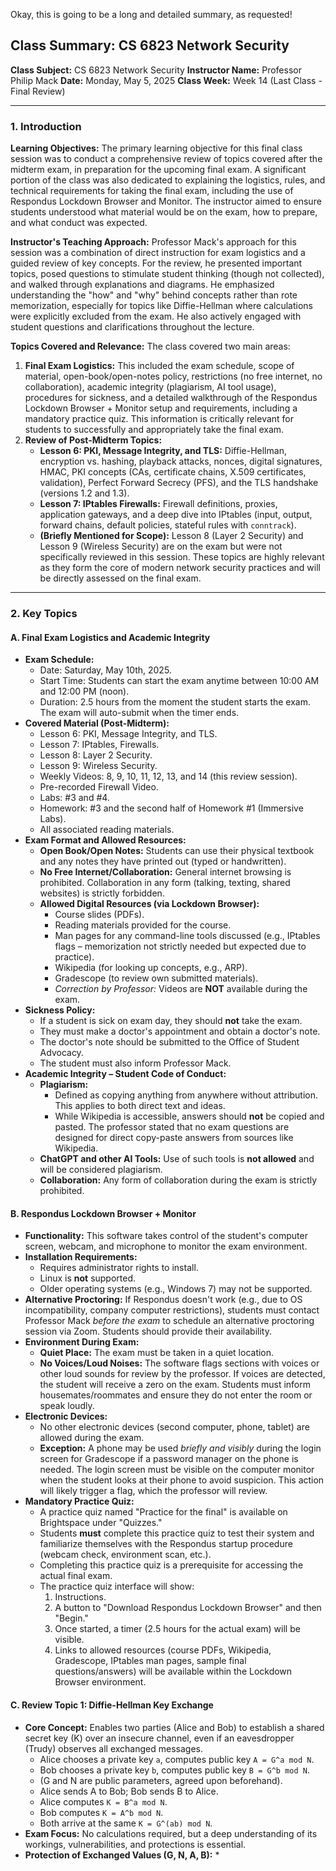 Okay, this is going to be a long and detailed summary, as requested!

## Class Summary: CS 6823 Network Security

**Class Subject:** CS 6823 Network Security
**Instructor Name:** Professor Philip Mack
**Date:** Monday, May 5, 2025
**Class Week:** Week 14 (Last Class - Final Review)

---

### 1. Introduction

**Learning Objectives:**
The primary learning objective for this final class session was to conduct a comprehensive review of topics covered after the midterm exam, in preparation for the upcoming final exam. A significant portion of the class was also dedicated to explaining the logistics, rules, and technical requirements for taking the final exam, including the use of Respondus Lockdown Browser and Monitor. The instructor aimed to ensure students understood what material would be on the exam, how to prepare, and what conduct was expected.

**Instructor's Teaching Approach:**
Professor Mack's approach for this session was a combination of direct instruction for exam logistics and a guided review of key concepts. For the review, he presented important topics, posed questions to stimulate student thinking (though not collected), and walked through explanations and diagrams. He emphasized understanding the "how" and "why" behind concepts rather than rote memorization, especially for topics like Diffie-Hellman where calculations were explicitly excluded from the exam. He also actively engaged with student questions and clarifications throughout the lecture.

**Topics Covered and Relevance:**
The class covered two main areas:
1.  **Final Exam Logistics:** This included the exam schedule, scope of material, open-book/open-notes policy, restrictions (no free internet, no collaboration), academic integrity (plagiarism, AI tool usage), procedures for sickness, and a detailed walkthrough of the Respondus Lockdown Browser + Monitor setup and requirements, including a mandatory practice quiz. This information is critically relevant for students to successfully and appropriately take the final exam.
2.  **Review of Post-Midterm Topics:**
    *   **Lesson 6: PKI, Message Integrity, and TLS:** Diffie-Hellman, encryption vs. hashing, playback attacks, nonces, digital signatures, HMAC, PKI concepts (CAs, certificate chains, X.509 certificates, validation), Perfect Forward Secrecy (PFS), and the TLS handshake (versions 1.2 and 1.3).
    *   **Lesson 7: IPtables Firewalls:** Firewall definitions, proxies, application gateways, and a deep dive into IPtables (input, output, forward chains, default policies, stateful rules with `conntrack`).
    *   **(Briefly Mentioned for Scope):** Lesson 8 (Layer 2 Security) and Lesson 9 (Wireless Security) are on the exam but were not specifically reviewed in this session.
    These topics are highly relevant as they form the core of modern network security practices and will be directly assessed on the final exam.

---

### 2. Key Topics

#### A. Final Exam Logistics and Academic Integrity

*   **Exam Schedule:**
    *   Date: Saturday, May 10th, 2025.
    *   Start Time: Students can start the exam anytime between 10:00 AM and 12:00 PM (noon).
    *   Duration: 2.5 hours from the moment the student starts the exam. The exam will auto-submit when the timer ends.
*   **Covered Material (Post-Midterm):**
    *   Lesson 6: PKI, Message Integrity, and TLS.
    *   Lesson 7: IPtables, Firewalls.
    *   Lesson 8: Layer 2 Security.
    *   Lesson 9: Wireless Security.
    *   Weekly Videos: 8, 9, 10, 11, 12, 13, and 14 (this review session).
    *   Pre-recorded Firewall Video.
    *   Labs: #3 and #4.
    *   Homework: #3 and the second half of Homework #1 (Immersive Labs).
    *   All associated reading materials.
*   **Exam Format and Allowed Resources:**
    *   **Open Book/Open Notes:** Students can use their physical textbook and any notes they have printed out (typed or handwritten).
    *   **No Free Internet/Collaboration:** General internet browsing is prohibited. Collaboration in any form (talking, texting, shared websites) is strictly forbidden.
    *   **Allowed Digital Resources (via Lockdown Browser):**
        *   Course slides (PDFs).
        *   Reading materials provided for the course.
        *   Man pages for any command-line tools discussed (e.g., IPtables flags – memorization not strictly needed but expected due to practice).
        *   Wikipedia (for looking up concepts, e.g., ARP).
        *   Gradescope (to review own submitted materials).
        *   *Correction by Professor:* Videos are **NOT** available during the exam.
*   **Sickness Policy:**
    *   If a student is sick on exam day, they should **not** take the exam.
    *   They must make a doctor's appointment and obtain a doctor's note.
    *   The doctor's note should be submitted to the Office of Student Advocacy.
    *   The student must also inform Professor Mack.
*   **Academic Integrity – Student Code of Conduct:**
    *   **Plagiarism:**
        *   Defined as copying anything from anywhere without attribution. This applies to both direct text and ideas.
        *   While Wikipedia is accessible, answers should **not** be copied and pasted. The professor stated that no exam questions are designed for direct copy-paste answers from sources like Wikipedia.
    *   **ChatGPT and other AI Tools:** Use of such tools is **not allowed** and will be considered plagiarism.
    *   **Collaboration:** Any form of collaboration during the exam is strictly prohibited.

#### B. Respondus Lockdown Browser + Monitor

*   **Functionality:** This software takes control of the student's computer screen, webcam, and microphone to monitor the exam environment.
*   **Installation Requirements:**
    *   Requires administrator rights to install.
    *   Linux is **not** supported.
    *   Older operating systems (e.g., Windows 7) may not be supported.
*   **Alternative Proctoring:** If Respondus doesn't work (e.g., due to OS incompatibility, company computer restrictions), students must contact Professor Mack *before the exam* to schedule an alternative proctoring session via Zoom. Students should provide their availability.
*   **Environment During Exam:**
    *   **Quiet Place:** The exam must be taken in a quiet location.
    *   **No Voices/Loud Noises:** The software flags sections with voices or other loud sounds for review by the professor. If voices are detected, the student will receive a zero on the exam. Students must inform housemates/roommates and ensure they do not enter the room or speak loudly.
*   **Electronic Devices:**
    *   No other electronic devices (second computer, phone, tablet) are allowed during the exam.
    *   **Exception:** A phone may be used *briefly and visibly* during the login screen for Gradescope if a password manager on the phone is needed. The login screen must be visible on the computer monitor when the student looks at their phone to avoid suspicion. This action will likely trigger a flag, which the professor will review.
*   **Mandatory Practice Quiz:**
    *   A practice quiz named "Practice for the final" is available on Brightspace under "Quizzes."
    *   Students **must** complete this practice quiz to test their system and familiarize themselves with the Respondus startup procedure (webcam check, environment scan, etc.).
    *   Completing this practice quiz is a prerequisite for accessing the actual final exam.
    *   The practice quiz interface will show:
        1.  Instructions.
        2.  A button to "Download Respondus Lockdown Browser" and then "Begin."
        3.  Once started, a timer (2.5 hours for the actual exam) will be visible.
        4.  Links to allowed resources (course PDFs, Wikipedia, Gradescope, IPtables man pages, sample final questions/answers) will be available within the Lockdown Browser environment.

#### C. Review Topic 1: Diffie-Hellman Key Exchange

*   **Core Concept:** Enables two parties (Alice and Bob) to establish a shared secret key (K) over an insecure channel, even if an eavesdropper (Trudy) observes all exchanged messages.
    *   Alice chooses a private key `a`, computes public key `A = G^a mod N`.
    *   Bob chooses a private key `b`, computes public key `B = G^b mod N`.
    *   (G and N are public parameters, agreed upon beforehand).
    *   Alice sends A to Bob; Bob sends B to Alice.
    *   Alice computes `K = B^a mod N`.
    *   Bob computes `K = A^b mod N`.
    *   Both arrive at the same `K = G^(ab) mod N`.
*   **Exam Focus:** No calculations required, but a deep understanding of its workings, vulnerabilities, and protections is essential.
*   **Protection of Exchanged Values (G, N, A, B):**
    *   